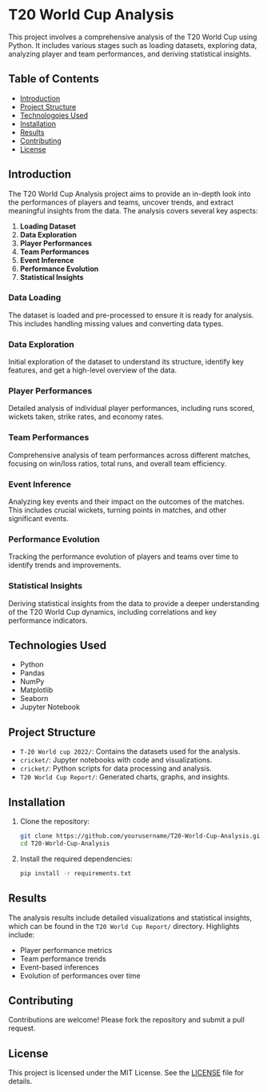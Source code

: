 # T20 World Cup Analysis

This project involves a comprehensive analysis of the T20 World Cup using Python. It includes various stages such as loading datasets, exploring data, analyzing player and team performances, and deriving statistical insights.

## Table of Contents

- [Introduction](#introduction)
- [Project Structure](#project-structure)
- [Technologoies Used](#technologies-used)
- [Installation](#installation)
- [Results](#results)
- [Contributing](#contributing)
- [License](#license)

## Introduction

The T20 World Cup Analysis project aims to provide an in-depth look into the performances of players and teams, uncover trends, and extract meaningful insights from the data. The analysis covers several key aspects:

1. **Loading Dataset**
2. **Data Exploration**
3. **Player Performances**
4. **Team Performances**
5. **Event Inference**
6. **Performance Evolution**
7. **Statistical Insights**

### Data Loading
The dataset is loaded and pre-processed to ensure it is ready for analysis. This includes handling missing values and converting data types.

### Data Exploration
Initial exploration of the dataset to understand its structure, identify key features, and get a high-level overview of the data.

### Player Performances
Detailed analysis of individual player performances, including runs scored, wickets taken, strike rates, and economy rates.

### Team Performances
Comprehensive analysis of team performances across different matches, focusing on win/loss ratios, total runs, and overall team efficiency.

### Event Inference
Analyzing key events and their impact on the outcomes of the matches. This includes crucial wickets, turning points in matches, and other significant events.

### Performance Evolution
Tracking the performance evolution of players and teams over time to identify trends and improvements.

### Statistical Insights
Deriving statistical insights from the data to provide a deeper understanding of the T20 World Cup dynamics, including correlations and key performance indicators.

## Technologies Used

- Python
- Pandas
- NumPy
- Matplotlib
- Seaborn
- Jupyter Notebook

## Project Structure

- `T-20 World cup 2022/`: Contains the datasets used for the analysis.
- `cricket/`: Jupyter notebooks with code and visualizations.
- `cricket/`: Python scripts for data processing and analysis.
- `T20 World Cup Report/`: Generated charts, graphs, and insights.

## Installation

1. Clone the repository:

    ```bash
    git clone https://github.com/yourusername/T20-World-Cup-Analysis.git
    cd T20-World-Cup-Analysis
    ```

2. Install the required dependencies:

    ```bash
    pip install -r requirements.txt
    ```

## Results

The analysis results include detailed visualizations and statistical insights, which can be found in the `T20 World Cup Report/` directory. Highlights include:

- Player performance metrics
- Team performance trends
- Event-based inferences
- Evolution of performances over time

## Contributing

Contributions are welcome! Please fork the repository and submit a pull request.

## License

This project is licensed under the MIT License. See the [LICENSE](LICENSE) file for details.
